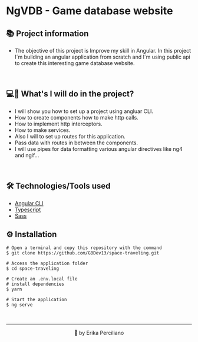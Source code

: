# NgVDB - Game database website

## 📚 Project information

* The objective of this project is Improve my skill in Angular.
In this project I´m building an angular application from scratch and I´m using public api to create this interesting game database website. 

&nbsp;

## 💻📱 What's I will do in the project?
 

* I will show you how to set up a project using angluar CLI.
* How to create components how to make http calls.
* How to implement http interceptors.
* How to make services.
* Also I will  to set up routes for this application.
* Pass data with routes in between the components.
* I will use pipes for data formatting various angular directives like ng4 and ngif...


&nbsp;

## 🛠️ Technologies/Tools used

* [Angular CLI](https://angular.io/docs)
* [Typescript](https://www.typescriptlang.org/docs/)
* [Sass](https://sass-lang.com/documentation)


## ⚙️ Installation
```
# Open a terminal and copy this repository with the command
$ git clone https://github.com/GBDev13/space-traveling.git
```

```
# Access the application folder
$ cd space-traveling

# Create an .env.local file 
# install dependencies
$ yarn

# Start the application
$ ng serve

```

&nbsp;

---

<p align="center">💙 by Erika Perciliano</p>


